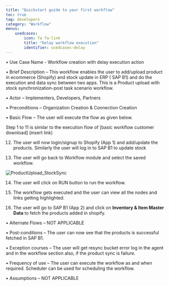 ```yaml
---
title: "Quickstart guide to your first workflow"
toc: true
tag: developers
category: "Workflow"
menus: 
    usedcases:
        icon: fa fa-link
        title: "Delay workflow execution" 
        identifier: usedcases-delay
---
```


•	Use Case Name - Workflow creation with delay execution action

•	Brief Description – This workflow enables the user to add/upload product in ecommerce (Shopify) and stock update in ERP ( SAP B1) and do the execution and data sync between two apps. This is a Product upload with stock synchronization-post task scenario workflow.
 
•	Actor – Implementers, Developers, Partners     

•	Preconditions – Organization Creation & Connection Creation 

•	Basic Flow – The user will execute the flow as given below.

Step 1 to 11 is similar to the execution flow of [basic workflow customer download] (insert link)

12. The user will now login/signup to Shopify (App 1) and add/update the products. Similarly the user will log in to SAP B1 to  update stock 


13. The user will go back to Workflow module and select the saved workflow.

![ProductUpload_StockSync](media/ProductUpload_StockSync.png)

14. The user will click on RUN button to run the workflow.

15. The workflow gets executed and the user can view all the nodes and links getting highlighted.

16.  The user will go to SAP B1 (App 2) and click on **Inventory & Item Master Data** to fetch the products added in shopify. 

•	Alternate Flows – NOT APPLICABLE 

•	Post-conditions – The user can now see that the products  is successful fetched in SAP B1.

•	Exception courses –  The user will get resync bucket error log in the agent and in the workflow section also, if 
    the product sync is failure.

•	Frequency of use  – The user can execute the workflow as and when required. Scheduler can be used for scheduling the workflow.

•	Assumptions – NOT APPLICABLE 